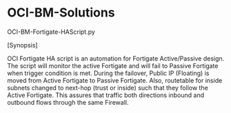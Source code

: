 # OCI-BM-Solutions
OCI-BM-Fortigate-HAScript.py

[Synopsis]

OCI Fortigate HA script is an automation for Fortigate Active/Passive design. 
The script will monitor the active Fortigate and will fail to Passive Fortigate when trigger condition is met.
During the failover, Public IP (Floating) is moved from Active Fortigate to Passive Fortigate. Also, 
routetable for inside subnets changed to next-hop (trust or inside) such that they follow the Active Fortigate. 
This assures that traffic both directions inbound and outbound flows through the same Firewall.


